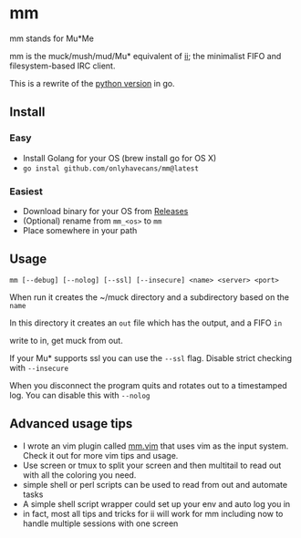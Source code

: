 # mm

mm stands for Mu\*Me

mm is the muck/mush/mud/Mu\* equivalent of [ii](http://tools.suckless.org/ii/); the minimalist FIFO and filesystem-based IRC client.

This is a rewrite of the [python version](https://github.com/onlyhavecans/mmPython) in go.

## Install

### Easy

- Install Golang for your OS (brew install go for OS X)
- `go instal github.com/onlyhavecans/mm@latest`

### Easiest

- Download binary for your OS from [Releases](https://github.com/onlyhavecans/mm/releases)
- (Optional) rename from `mm_<os>` to `mm`
- Place somewhere in your path

## Usage

`mm [--debug] [--nolog] [--ssl] [--insecure] <name> <server> <port>`

When run it creates the ~/muck directory and a subdirectory based on the `name`

In this directory it creates an `out` file which has the output, and a FIFO `in`

write to in, get muck from out.

If your Mu\* supports ssl you can use the `--ssl` flag. Disable strict checking with `--insecure`

When you disconnect the program quits and rotates out to a timestamped log. You can disable this with `--nolog`

## Advanced usage tips

- I wrote an vim plugin called [mm.vim](https://github.com/onlyhavecans/mm.vim) that uses vim as the input system. Check it out for more vim tips and usage.
- Use screen or tmux to split your screen and then multitail to read out with all the coloring you need.
- simple shell or perl scripts can be used to read from out and automate tasks
- A simple shell script wrapper could set up your env and auto log you in
- in fact, most all tips and tricks for ii will work for mm including now to handle multiple sessions with one screen
